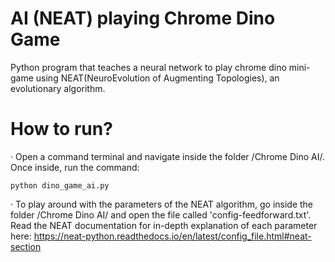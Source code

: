 # AI (NEAT) playing Chrome Dino Game

 Python program that teaches a neural network to play chrome dino mini-game using NEAT(NeuroEvolution of Augmenting Topologies), an evolutionary algorithm.

# How to run?

· Open a command terminal and navigate inside the folder /Chrome Dino AI/. Once inside, run the command:
```
python dino_game_ai.py 
```

· To play around with the parameters of the NEAT algorithm, go inside the folder /Chrome Dino AI/ and open the file called 'config-feedforward.txt'. Read the NEAT documentation for in-depth explanation of each parameter here: https://neat-python.readthedocs.io/en/latest/config_file.html#neat-section
